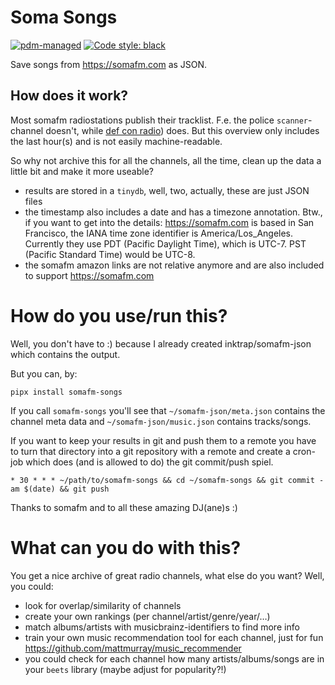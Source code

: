 # Soma Songs

[![pdm-managed](https://img.shields.io/badge/pdm-managed-blueviolet)](https://pdm.fming.dev)
[![Code style: black](https://img.shields.io/badge/code%20style-black-000000.svg)](https://github.com/psf/black)

Save songs from <https://somafm.com> as JSON.


## How does it work?

Most somafm radiostations publish their tracklist. F.e. the police `scanner`-channel doesn't, while [def con radio](https://somafm.com/defcon/songhistory.html)) does. But this overview only includes the last hour(s) and is not easily machine-readable.

So why not archive this for all the channels, all the time, clean up the data a little bit and make it more useable?

- results are stored in a `tinydb`, well, two, actually, these are just JSON files
- the timestamp also includes a date and has a timezone annotation. Btw., if you want to get into the details: <https://somafm.com> is based in San Francisco, the IANA time zone identifier is America/Los_Angeles. Currently they use PDT (Pacific Daylight Time), which is UTC-7. PST (Pacific Standard Time) would be UTC-8.
- the somafm amazon links are not relative anymore and are also included to support <https://somafm.com>


# How do you use/run this?

Well, you don't have to :) because I already created inktrap/somafm-json which contains the output.

But you can, by:

```
pipx install somafm-songs
```

If you call `somafm-songs` you'll see that `~/somafm-json/meta.json` contains the channel meta data and `~/somafm-json/music.json` contains tracks/songs.

If you want to keep your results in git and push them to a remote you have to turn that directory into a git repository with a remote and create a cron-job which does (and is allowed to do) the git commit/push spiel.

```
* 30 * * * ~/path/to/somafm-songs && cd ~/somafm-songs && git commit -am $(date) && git push
```

Thanks to somafm and to all these amazing DJ(ane)s :)


# What can you do with this?

You get a nice archive of great radio channels, what else do you want? Well, you could:

- look for overlap/similarity of channels
- create your own rankings (per channel/artist/genre/year/…)
- match albums/artists with musicbrainz-identifiers to find more info
- train your own music recommendation tool for each channel, just for fun <https://github.com/mattmurray/music_recommender>
- you could check for each channel how many artists/albums/songs are in your `beets` library (maybe adjust for popularity?!)
